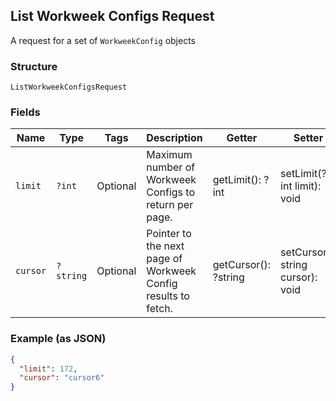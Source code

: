 ## List Workweek Configs Request

A request for a set of `WorkweekConfig` objects

### Structure

`ListWorkweekConfigsRequest`

### Fields

| Name | Type | Tags | Description | Getter | Setter |
|  --- | --- | --- | --- | --- | --- |
| `limit` | `?int` | Optional | Maximum number of Workweek Configs to return per page. | getLimit(): ?int | setLimit(?int limit): void |
| `cursor` | `?string` | Optional | Pointer to the next page of Workweek Config results to fetch. | getCursor(): ?string | setCursor(?string cursor): void |

### Example (as JSON)

```json
{
  "limit": 172,
  "cursor": "cursor6"
}
```

